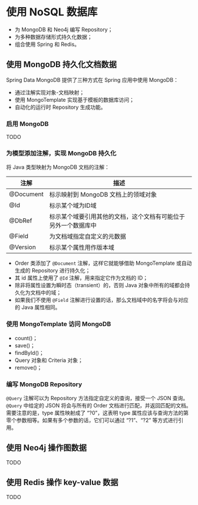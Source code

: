 # 使用 NoSQL 数据库

- 为 MongoDB 和 Neo4j 编写 Repository；
- 为多种数据存储形式持久化数据；
- 组合使用 Spring 和 Redis。

## 使用 MongoDB 持久化文档数据

Spring Data MongoDB 提供了三种方式在 Spring 应用中使用 MongoDB：

- 通过注解实现对象-文档映射；
- 使用 MongoTemplate 实现基于模板的数据库访问；
- 自动化的运行时 Repository 生成功能。

### 启用 MongoDB

TODO

### 为模型添加注解，实现 MongoDB 持久化

将 Java 类型映射为 MongoDB 文档的注解：

| 注解 | 描述 |
| ------ | ------ |
| @Document | 标示映射到 MongoDB 文档上的领域对象 |
| @Id | 标示某个域为ID域 |
| @DbRef | 标示某个域要引用其他的文档，这个文档有可能位于另外一个数据库中 |
| @Field | 为文档域指定自定义的元数据 |
| @Version | 标示某个属性用作版本域 |

- Order 类添加了 `@Document` 注解，这样它就能够借助 MongoTemplate 或自动生成的 Repository 进行持久化；
- 其 id 属性上使用了 `@Id` 注解，用来指定它作为文档的 ID；
- 除非将属性设置为瞬时态（transient）的，否则 Java 对象中所有的域都会持久化为文档中的域；
- 如果我们不使用 `@Field` 注解进行设置的话，那么文档域中的名字将会与对应的 Java 属性相同。

### 使用 MongoTemplate 访问 MongoDB

- count()；
- save()；
- findById()；
- Query 对象和 Criteria 对象；
- remove()；

### 编写 MongoDB Repository

`@Query` 注解可以为 Repository 方法指定自定义的查询，接受一个 JSON 查询。
`@Query` 中给定的 JSON 将会与所有的 Order 文档进行匹配，并返回匹配的文档。需要注意的是，type 属性映射成了 “?0”，这表明 type 属性应该与查询方法的第零个参数相等。如果有多个参数的话，它们可以通过 “?1”、“?2” 等方式进行引用。

## 使用 Neo4j 操作图数据

TODO

## 使用 Redis 操作 key-value 数据

TODO
